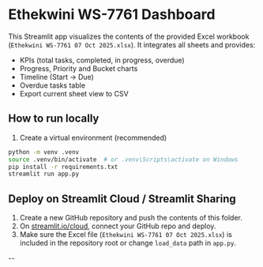 # Ethekwini WS-7761 Dashboard

This Streamlit app visualizes the contents of the provided Excel workbook (`Ethekwini WS-7761 07 Oct 2025.xlsx`). It integrates all sheets and provides:

- KPIs (total tasks, completed, in progress, overdue)
- Progress, Priority and Bucket charts
- Timeline (Start -> Due)
- Overdue tasks table
- Export current sheet view to CSV

## How to run locally

1. Create a virtual environment (recommended)
```bash
python -m venv .venv
source .venv/bin/activate  # or .venv\Scripts\activate on Windows
pip install -r requirements.txt
streamlit run app.py
```

## Deploy on Streamlit Cloud / Streamlit Sharing

1. Create a new GitHub repository and push the contents of this folder.
2. On [streamlit.io/cloud](https://streamlit.io/cloud), connect your GitHub repo and deploy.
3. Make sure the Excel file (`Ethekwini WS-7761 07 Oct 2025.xlsx`) is included in the repository root or change `load_data` path in `app.py`.

--